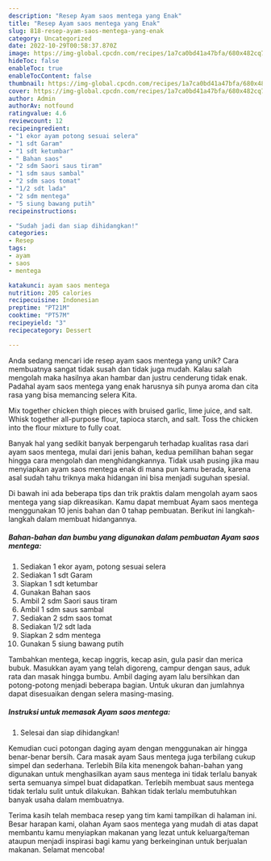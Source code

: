```yaml
---
description: "Resep Ayam saos mentega yang Enak"
title: "Resep Ayam saos mentega yang Enak"
slug: 818-resep-ayam-saos-mentega-yang-enak
category: Uncategorized
date: 2022-10-29T00:58:37.870Z
image: https://img-global.cpcdn.com/recipes/1a7ca0bd41a47bfa/680x482cq70/ayam-saos-mentega-foto-resep-utama.jpg
hideToc: false
enableToc: true
enableTocContent: false
thumbnail: https://img-global.cpcdn.com/recipes/1a7ca0bd41a47bfa/680x482cq70/ayam-saos-mentega-foto-resep-utama.jpg
cover: https://img-global.cpcdn.com/recipes/1a7ca0bd41a47bfa/680x482cq70/ayam-saos-mentega-foto-resep-utama.jpg
author: Admin
authorAv: notfound
ratingvalue: 4.6
reviewcount: 12
recipeingredient:
- "1 ekor ayam potong sesuai selera"
- "1 sdt Garam"
- "1 sdt ketumbar"
- " Bahan saos"
- "2 sdm Saori saus tiram"
- "1 sdm saus sambal"
- "2 sdm saos tomat"
- "1/2 sdt lada"
- "2 sdm mentega"
- "5 siung bawang putih"
recipeinstructions:

- "Sudah jadi dan siap dihidangkan!"
categories:
- Resep
tags:
- ayam
- saos
- mentega

katakunci: ayam saos mentega 
nutrition: 205 calories
recipecuisine: Indonesian
preptime: "PT21M"
cooktime: "PT57M"
recipeyield: "3"
recipecategory: Dessert

---
```





Anda sedang mencari ide resep ayam saos mentega yang unik? Cara membuatnya sangat tidak susah dan tidak juga mudah. Kalau salah mengolah maka hasilnya akan hambar dan justru cenderung tidak enak. Padahal ayam saos mentega yang enak harusnya sih punya aroma dan cita rasa yang bisa memancing selera Kita.





Mix together chicken thigh pieces with bruised garlic, lime juice, and salt. Whisk together all-purpose flour, tapioca starch, and salt. Toss the chicken into the flour mixture to fully coat.

Banyak hal yang sedikit banyak berpengaruh terhadap kualitas rasa dari ayam saos mentega, mulai dari jenis bahan, kedua pemilihan bahan segar hingga cara mengolah dan menghidangkannya. Tidak usah pusing jika mau menyiapkan ayam saos mentega enak di mana pun kamu berada, karena asal sudah tahu triknya maka hidangan ini bisa menjadi suguhan spesial.






Di bawah ini ada beberapa tips dan trik praktis dalam mengolah ayam saos mentega yang siap dikreasikan. Kamu dapat membuat Ayam saos mentega menggunakan 10 jenis bahan dan 0 tahap pembuatan. Berikut ini langkah-langkah dalam membuat hidangannya.

<!--inarticleads1-->

##### Bahan-bahan dan bumbu yang digunakan dalam pembuatan Ayam saos mentega:

1. Sediakan 1 ekor ayam, potong sesuai selera
1. Sediakan 1 sdt Garam
1. Siapkan 1 sdt ketumbar
1. Gunakan  Bahan saos
1. Ambil 2 sdm Saori saus tiram
1. Ambil 1 sdm saus sambal
1. Sediakan 2 sdm saos tomat
1. Sediakan 1/2 sdt lada
1. Siapkan 2 sdm mentega
1. Gunakan 5 siung bawang putih


Tambahkan mentega, kecap inggris, kecap asin, gula pasir dan merica bubuk. Masukkan ayam yang telah digoreng, campur dengan saus, aduk rata dan masak hingga bumbu. Ambil daging ayam lalu bersihkan dan potong-potong menjadi beberapa bagian. Untuk ukuran dan jumlahnya dapat disesuaikan dengan selera masing-masing. 

<!--inarticleads2-->

##### Instruksi untuk memasak Ayam saos mentega:


1. Selesai dan siap dihidangkan!

Kemudian cuci potongan daging ayam dengan menggunakan air hingga benar-benar bersih. Cara masak ayam Saus mentega juga terbilang cukup simpel dan sederhana. Terlebih Bila kita menengok bahan-bahan yang digunakan untuk menghasilkan ayam saus mentega ini tidak terlalu banyak serta semuanya simpel buat didapatkan. Terlebih membuat saus mentega tidak terlalu sulit untuk dilakukan. Bahkan tidak terlalu membutuhkan banyak usaha dalam membuatnya. 

Terima kasih telah membaca resep yang tim kami tampilkan di halaman ini. Besar harapan kami, olahan Ayam saos mentega yang mudah di atas dapat membantu kamu menyiapkan makanan yang lezat untuk keluarga/teman ataupun menjadi inspirasi bagi kamu yang berkeinginan untuk berjualan makanan. Selamat mencoba!

